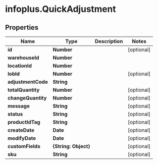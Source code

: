# infoplus.QuickAdjustment

## Properties
Name | Type | Description | Notes
------------ | ------------- | ------------- | -------------
**id** | **Number** |  | [optional] 
**warehouseId** | **Number** |  | 
**locationId** | **Number** |  | 
**lobId** | **Number** |  | [optional] 
**adjustmentCode** | **String** |  | 
**totalQuantity** | **Number** |  | [optional] 
**changeQuantity** | **Number** |  | [optional] 
**message** | **String** |  | [optional] 
**status** | **String** |  | [optional] 
**productIdTag** | **String** |  | [optional] 
**createDate** | **Date** |  | [optional] 
**modifyDate** | **Date** |  | [optional] 
**customFields** | **{String: Object}** |  | [optional] 
**sku** | **String** |  | [optional] 


